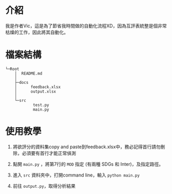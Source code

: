 # 介紹
我是作者Vic，這是為了節省我時間做的自動化流程XD，因為互評表統整是個非常枯燥的工作，因此將其自動化。

# 檔案結構

```
└─Root
    │  README.md
    │
    ├─docs
    │      feedback.xlsx
    │      output.xlsx
    │
    └─src
            test.py
            main.py
```

# 使用教學
1. 將欲評分的資料集copy and paste到feedback.xlsx中，務必記得首行請勿刪除，必須要有首行才能正常偵測

2. 點開 `main.py` ，將第7行的 `MOD` 指定 (有兩種 SDGs 和 Inter)，及指定路徑。

3. 進入 `src` 資料夾中，打開command line，輸入 `python main.py`

4. 前往 `output.py`，取得分析結果 